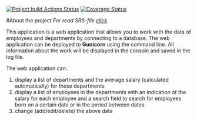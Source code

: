 [![Project build Actions Status](https://github.com/euggeze/project_web/workflows/python_package/badge.svg)](https://github.com/euggeze/project_web/actions)
[![Coverage Status](https://coveralls.io/repos/github/euggeze/project_web/badge.svg?branch=developer&killcache=1)](https://coveralls.io/github/euggeze/project_web?branch=developer)

#About the project
*For read SRS-file [click](./documentation/SRS.md)*

This application is a web application that allows you to work with the data of employees and departments by connecting to a database. The web application can be deployed to **Gunicorn** using the command line. All information about the work will be displayed in the console and saved in the log file.

The web application can:
1. display a list of departments and the average salary (calculated automatically) for these departments 
2. display a list of employees in the departments with an indication of the salary for each employee and a search field to search for employees born on a certain date or in the period between dates
3. change (add/edit/delete) the above data

